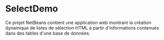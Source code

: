 # SelectDemo

Ce projet NetBeans contient une application web montrant la création dynamique de listes de sélection HTML 
à partir d'informations contenues dans des tables d'une base de données.



